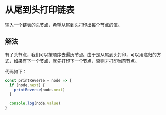 # 从尾到头打印链表

输入一个链表的头节点，希望从尾到头打印出每个节点的值。

## 解法

有了头节点，我们可以按顺序去遍历节点。由于是从尾到头打印，可以用递归的方式，如果有下一个节点，就先打印下一个节点，否则才打印当前节点。

代码如下：

```js
const printReverse = node => {
  if (node.next) {
    printReverse(node.next)
  }

  console.log(node.value)
}
```
